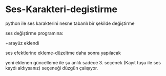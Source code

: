 # Ses-Karakteri-degistirme

python ile ses karakterini nesne tabanlı bir şekilde değiştirme 

ses değiştirme programına: 

+arayüz eklendi

ses efektlerine ekleme-düzeltme daha sonra yapılacak

yeni eklenen güncelleme ile şu anlık sadece 3. seçenek (Kayıt tuşu ile ses kaydı aldıysanız) seçeneği düzgün çalışıyor.
